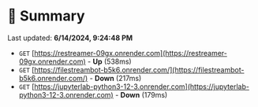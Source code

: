 # 📖 Summary
Last updated: **6/14/2024, 9:24:48 PM**

- `GET` [https://restreamer-09gx.onrender.com](https://restreamer-09gx.onrender.com) - **Up** (538ms)
- `GET` [https://filestreambot-b5k6.onrender.com/](https://filestreambot-b5k6.onrender.com/) - **Down** (217ms)
- `GET` [https://jupyterlab-python3-12-3.onrender.com](https://jupyterlab-python3-12-3.onrender.com) - **Down** (179ms)
